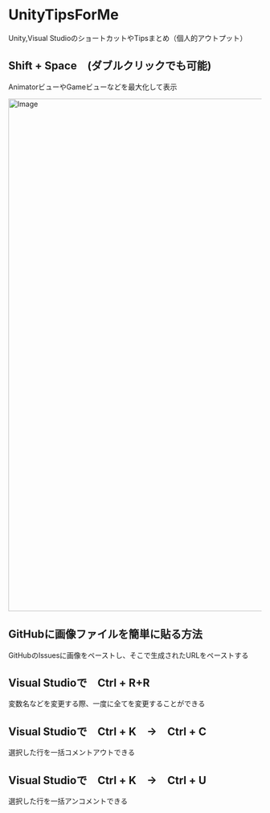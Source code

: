 # UnityTipsForMe

Unity,Visual StudioのショートカットやTipsまとめ（個人的アウトプット）

## Shift + Space　(ダブルクリックでも可能)

AnimatorビューやGameビューなどを最大化して表示

<img width="1920" height="1020" alt="Image" src="https://github.com/user-attachments/assets/6c4aae30-5c97-43c7-a26b-22c4426d7753" />

## GitHubに画像ファイルを簡単に貼る方法

GitHubのIssuesに画像をペーストし、そこで生成されたURLをペーストする

## Visual Studioで　Ctrl + R+R

変数名などを変更する際、一度に全てを変更することができる

## Visual Studioで　Ctrl + K　→　Ctrl + C

選択した行を一括コメントアウトできる

## Visual Studioで　Ctrl + K　→　Ctrl + U

選択した行を一括アンコメントできる
